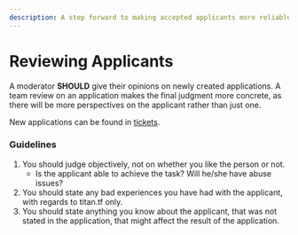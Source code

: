 ```yaml
---
description: A step forward to making accepted applicants more reliable.
---
```


# Reviewing Applicants

A moderator **SHOULD** give their opinions on newly created applications. A team review on an application makes the final judgment more concrete, as there will be more perspectives on the applicant rather than just one.

New applications can be found in [tickets](https://titan.tf/tickets).

### Guidelines

1. You should judge objectively, not on whether you like the person or not.
   * Is the applicant able to achieve the task? Will he/she have abuse issues? 
2. You should state any bad experiences you have had with the applicant, with regards to titan.tf only. 
3. You should state anything you know about the applicant, that was not stated in the application, that might affect the result of the application.

